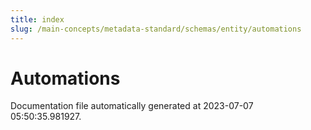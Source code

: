 ```yaml
---
title: index
slug: /main-concepts/metadata-standard/schemas/entity/automations
---
```


# Automations

Documentation file automatically generated at 2023-07-07 05:50:35.981927.
